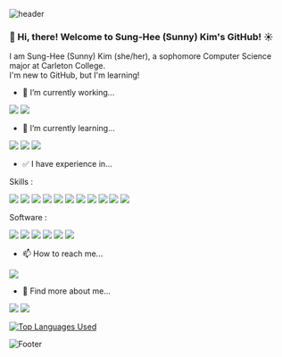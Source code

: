 ![header](https://capsule-render.vercel.app/api?type=waving&color=0F52BA&height=200&section=header)

### 👋  Hi, there! Welcome to Sung-Hee (Sunny) Kim's GitHub! ☀️

I am Sung-Hee (Sunny) Kim (she/her), a sophomore Computer Science major at Carleton College. 
<br> I'm new to GitHub, but I'm learning!



- 🎯  I’m currently working...

<img src="https://img.shields.io/badge/PHP-777BB4?style=flat-square&logo=PHP&logoColor=FFFFFF"/>
<img src="https://img.shields.io/badge/Tableau-E97627?style=flat-square&logo=Tableau&logoColor=FFFFFF"/>

- 🌱  I’m currently learning...

<img src="https://img.shields.io/badge/Python-3776AB?style=flat-square&logo=Python&logoColor=FFFFFF"/> <img src="https://img.shields.io/badge/Pytest-0A9EDC?style=flat-square&logo=Pytest&logoColor=FFFFFF"/> <img src="https://img.shields.io/badge/RStudio-75AADB?style=flat-square&logo=RStudio&logoColor=FFFFFF"/> 

- ✅  I have experience in...

Skills :

<img src="https://img.shields.io/badge/Python-3776AB?style=flat-square&logo=Python&logoColor=FFFFFF"/> <img src="https://img.shields.io/badge/Java-007396?style=flat-square&logo=Java&logoColor=FFFFFF"/> <img src="https://img.shields.io/badge/JavaScript-F7DF1E?style=flat-square&logo=JavaScript&logoColor=FFFFFF"/> <img src="https://img.shields.io/badge/C-A8B9CC?style=flat-square&logo=C&logoColor=FFFFFF"/> <img src="https://img.shields.io/badge/C++-00599C?style=flat-square&logo=Cplusplus&logoColor=FFFFFF"/> <img src="https://img.shields.io/badge/HTML5-E34F26?style=flat-square&logo=HTML5&logoColor=FFFFFF"/> <img src="https://img.shields.io/badge/CSS3-1572B6?style=flat-square&logo=CSS3&logoColor=FFFFFF"/> <img src="https://img.shields.io/badge/MySQL-4479A1?style=flat-square&logo=MySQL&logoColor=FFFFFF"/> <img src="https://img.shields.io/badge/Pytest-0A9EDC?style=flat-square&logo=Pytest&logoColor=FFFFFF"/> <img src="https://img.shields.io/badge/RStudio-75AADB?style=flat-square&logo=RStudio&logoColor=FFFFFF"/> <img src="https://img.shields.io/badge/Kotlin-7F52FF?style=flat-square&logo=Kotlin&logoColor=FFFFFF"/> 

Software  : 

<img src="https://img.shields.io/badge/Microsoft Office-D83B01?style=flat-square&logo=Microsoft&nbspOffice&logoColor=FFFFFF"/> <img src="https://img.shields.io/badge/Microsoft Word-2B579A?style=flat-square&logo=Microsoft&nbspWord&logoColor=FFFFFF"/> <img src="https://img.shields.io/badge/Microsoft Powerpoint-B7472A?style=flat-square&logo=Microsoft Powerpoint&logoColor=FFFFFF"/> <img src="https://img.shields.io/badge/Microsoft Excel-217346?style=flat-square&logo=Microsoft&nbspExcel&logoColor=FFFFFF"/> <img src="https://img.shields.io/badge/Adobe Photoshop-31A8FF?style=flat-square&logo=Adobe&nbspPhotoshop&logoColor=FFFFFF"/> <img src="https://img.shields.io/badge/Adobe XD-FF61F6?style=flat-square&logo=Adobe&nbspXD&logoColor=FFFFFF"/> 

- 📫  How to reach me... 

<a href="mailto:tjdgmlkim19@gmail.com"><img src="https://img.shields.io/badge/Gmail-EA4335?style=flat-square&logo=Gmail&logoColor=FFFFFF"/></a>

- 🔭 Find more about me... 

<a href="https://www.linkedin.com/in/sung-hee-kim/"><img src="https://img.shields.io/badge/LinkedIn-0A66C2?style=flat-square&logo=LinkedIn&logoColor=FFFFFF"/></a> <a href="https://github.com/shkim2001"><img src="https://img.shields.io/badge/GitHub-181717?style=flat-square&logo=GitHub&logoColor=FFFFFF"/></a>

[![Top Languages Used](https://github-readme-stats.vercel.app/api/top-langs/?username=shkim2001&layout=compact)](https://github.com/shkim2001)


![Footer](https://capsule-render.vercel.app/api?type=waving&color=0F52BA&height=200&section=footer)
